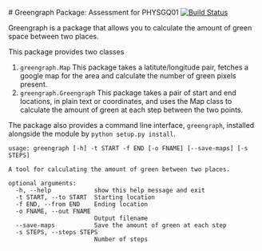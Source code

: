 # Greengraph Package: Assessment for PHYSGQ01 [![Build Status](https://travis-ci.org/padraic-padraic/MPHYSG001_CW1.svg?branch=master)](https://travis-ci.org/padraic-padraic/MPHYSG001_CW1)

Greengraph is a package that allows you to calculate the amount of green space between two places. 

This package provides two classes

1. `greengraph.Map`
    This package takes a latitute/longitude pair, fetches a google map for the area and calculate the number of green pixels present.
2. `greengraph.Greengraph`
   This package takes a pair of start and end locations, in plain text or coordinates, and uses the Map class to calculate the amount of green at each step between the two points.

The package also provides a command line interface, `greengraph`, installed alongside the module by `python setup.py install`.

```
usage: greengraph [-h] -t START -f END [-o FNAME] [--save-maps] [-s STEPS]

A tool for calculating the amount of green between two places.

optional arguments:
  -h, --help            show this help message and exit
  -t START, --to START  Starting location
  -f END, --from END    Ending location
  -o FNAME, --out FNAME
                        Output filename
  --save-maps           Save the amount of green at each step
  -s STEPS, --steps STEPS
                        Number of steps
```
